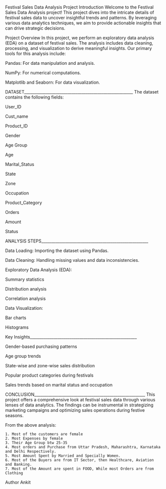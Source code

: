 Festival Sales Data Analysis Project
Introduction
Welcome to the Festival Sales Data Analysis project! This project dives into the intricate details of festival sales data to uncover insightful trends and patterns. By leveraging various data analytics techniques, we aim to provide actionable insights that can drive strategic decisions.

Project Overview
In this project, we perform an exploratory data analysis (EDA) on a dataset of festival sales. The analysis includes data cleaning, processing, and visualization to derive meaningful insights. Our primary tools for this analysis include:

Pandas: For data manipulation and analysis.

NumPy: For numerical computations.

Matplotlib and Seaborn: For data visualization.

DATASET_______________________________________________________
The dataset contains the following fields:

User_ID

Cust_name

Product_ID

Gender

Age Group

Age

Marital_Status

State

Zone

Occupation

Product_Category

Orders

Amount

Status

ANALYSIS STEPS______________________________________________________

Data Loading: Importing the dataset using Pandas.

Data Cleaning: Handling missing values and data inconsistencies.

Exploratory Data Analysis (EDA):

Summary statistics

Distribution analysis

Correlation analysis

Data Visualization:

Bar charts

Histograms

Key Insights______________________________________________________

Gender-based purchasing patterns

Age group trends

State-wise and zone-wise sales distribution

Popular product categories during festivals

Sales trends based on marital status and occupation

CONCLUSION________________________________________________________
This project offers a comprehensive look at festival sales data through various lenses of data analytics. The findings can be instrumental in strategizing marketing campaigns and optimizing sales operations during festive seasons.

From the above analysis: 

    1. Most of the customers are female 
    2. Most Expenses by female
    3. Their Age Group btw 25-35
    4. Most orders and Purchase from Uttar Pradesh, Maharashtra, Karnataka and Delhi Respectively.
    5. Most Amount Spent by Married and Specially Women.
    6. Most of the Buyers are from IT Sector, then Healthcare, Aviation and Banking.
    7. Most of the Amount are spent in FOOD, While most Orders are from Clothing

Author
Ankit

